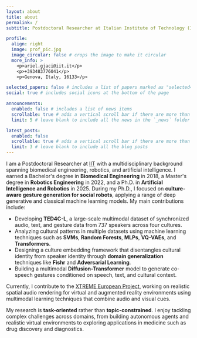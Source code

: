 ```yaml
---
layout: about
title: about
permalink: /
subtitle: Postdoctoral Researcher at Italian Institute of Technology (IIT)

profile:
  align: right
  image: prof_pic.jpg
  image_circular: false # crops the image to make it circular
  more_info: >
    <p>ariel.gjaci@iit.it</p>
    <p>+393483776041</p>
    <p>Genova, Italy, 16133</p>

selected_papers: false # includes a list of papers marked as "selected={true}"
social: true # includes social icons at the bottom of the page

announcements:
  enabled: false # includes a list of news items
  scrollable: true # adds a vertical scroll bar if there are more than 3 news items
  limit: 5 # leave blank to include all the news in the `_news` folder

latest_posts:
  enabled: false
  scrollable: true # adds a vertical scroll bar if there are more than 3 new posts items
  limit: 3 # leave blank to include all the blog posts
---
```


I am a Postdoctoral Researcher at [IIT](https://www.iit.it/en-US/home) with a multidisciplinary background spanning biomedical engineering, robotics, and artificial intelligence.
I earned a Bachelor's degree in **Biomedical Engineering** in 2018, a Master's degree in **Robotics Engineering** in 2022, and a Ph.D. in **Artificial Intelligence and Robotics** in 2025.
During my Ph.D., I focused on **culture-aware gesture generation for social robots**, applying a range of deep generative and classical machine learning models.
My main contributions include:

- Developing **TED4C-L**, a large-scale multimodal dataset of synchronized audio, text, and gesture data from 737 speakers across four cultures.
- Analyzing cultural patterns in multiple datasets using machine learning techniques such as **SVMs**, **Random Forests**, **MLPs**, **VQ-VAEs**, and **Transformers**.
- Designing a culture embedding framework that disentangles cultural identity from speaker identity through **domain generalization** techniques like **Fishr** and **Adversarial Learning**.
- Building a multimodal **Diffusion-Transformer** model to generate co-speech gestures conditioned on speech, text, and cultural context.

Currently, I contribute to the [XTREME European Project](https://xtremeitu.dk/), working on realistic spatial audio rendering for virtual and augmented reality environments using multimodal learning techniques that combine audio and visual cues.

My research is **task-oriented** rather than **topic-constrained**. I enjoy tackling complex challenges across domains, from building autonomous agents and realistic virtual environments to exploring applications in medicine such as drug discovery and diagnostics.
